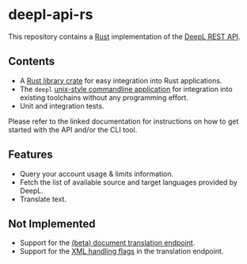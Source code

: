 # deepl-api-rs

This repository contains a [Rust](https://www.rust-lang.org/) implementation of the [DeepL REST API](https://www.deepl.com/docs-api/).

## Contents

- A [Rust library crate](https://mgruner.github.io/deepl-api-rs-docs/deepl_api/index.html) for easy integration into Rust applications.
- The `deepl` [unix-style commandline application](https://mgruner.github.io/deepl-api-rs-docs/deepl/index.html) for integration into existing toolchains without any programming effort.
- Unit and integration tests.

Please refer to the linked documentation for instructions on how to get started with the API and/or the CLI tool.

## Features

- Query your account usage & limits information.
- Fetch the list of available source and target languages provided by DeepL.
- Translate text.

## Not Implemented

- Support for the [(beta) document translation endpoint](https://www.deepl.com/docs-api/translating-documents/).
- Support for the [XML handling flags](https://www.deepl.com/docs-api/translating-text/) in the translation endpoint.